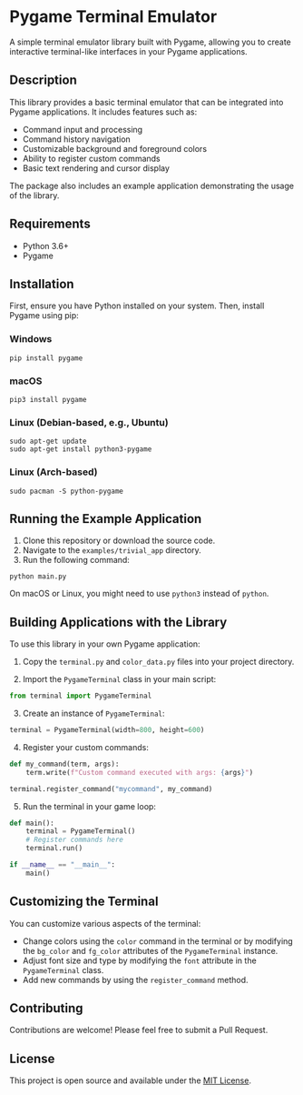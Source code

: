 # Pygame Terminal Emulator

A simple terminal emulator library built with Pygame, allowing you to create interactive terminal-like interfaces in your Pygame applications.

## Description

This library provides a basic terminal emulator that can be integrated into Pygame applications. It includes features such as:

- Command input and processing
- Command history navigation
- Customizable background and foreground colors
- Ability to register custom commands
- Basic text rendering and cursor display

The package also includes an example application demonstrating the usage of the library.

## Requirements

- Python 3.6+
- Pygame

## Installation

First, ensure you have Python installed on your system. Then, install Pygame using pip:

### Windows

```
pip install pygame
```

### macOS

```
pip3 install pygame
```

### Linux (Debian-based, e.g., Ubuntu)

```
sudo apt-get update
sudo apt-get install python3-pygame
```

### Linux (Arch-based)

```
sudo pacman -S python-pygame
```

## Running the Example Application

1. Clone this repository or download the source code.
2. Navigate to the `examples/trivial_app` directory.
3. Run the following command:

```
python main.py
```

On macOS or Linux, you might need to use `python3` instead of `python`.

## Building Applications with the Library

To use this library in your own Pygame application:

1. Copy the `terminal.py` and `color_data.py` files into your project directory.

2. Import the `PygameTerminal` class in your main script:

```python
from terminal import PygameTerminal
```

3. Create an instance of `PygameTerminal`:

```python
terminal = PygameTerminal(width=800, height=600)
```

4. Register your custom commands:

```python
def my_command(term, args):
    term.write(f"Custom command executed with args: {args}")

terminal.register_command("mycommand", my_command)
```

5. Run the terminal in your game loop:

```python
def main():
    terminal = PygameTerminal()
    # Register commands here
    terminal.run()

if __name__ == "__main__":
    main()
```

## Customizing the Terminal

You can customize various aspects of the terminal:

- Change colors using the `color` command in the terminal or by modifying the `bg_color` and `fg_color` attributes of the `PygameTerminal` instance.
- Adjust font size and type by modifying the `font` attribute in the `PygameTerminal` class.
- Add new commands by using the `register_command` method.

## Contributing

Contributions are welcome! Please feel free to submit a Pull Request.

## License

This project is open source and available under the [MIT License](LICENSE).